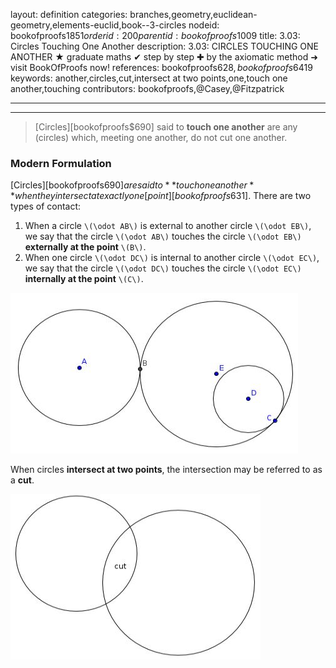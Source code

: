 layout: definition
categories: branches,geometry,euclidean-geometry,elements-euclid,book--3-circles
nodeid: bookofproofs$1851
orderid: 200
parentid: bookofproofs$1009
title: 3.03: Circles Touching One Another
description: 3.03: CIRCLES TOUCHING ONE ANOTHER &#9733; graduate maths &#10004; step by step &#10010; by the axiomatic method &#10140; visit BookOfProofs now!
references: bookofproofs$628,bookofproofs$6419
keywords: another,circles,cut,intersect at two points,one,touch one another,touching
contributors: bookofproofs,@Casey,@Fitzpatrick

---


---



> [Circles][bookofproofs$690] said to **touch one another** are any (circles) which, meeting one another, do not cut one another.

### Modern Formulation


[Circles][bookofproofs$690] are said to **touch one another** when they intersect at exactly one [point][bookofproofs$631]. There are two types of contact:
1. When a circle `\(\odot AB\)` is external to another circle `\(\odot EB\)`, we say that the circle `\(\odot AB\)` touches the circle `\(\odot EB\)` **externally at the point** `\(B\)`.
1. When one circle  `\(\odot DC\)` is internal to another circle `\(\odot EC\)`, we say that the circle `\(\odot DC\)` touches the circle `\(\odot EC\)` **internally at the point** `\(C\)`.


![Fig7p1p2](https://github.com/bookofproofs/bookofproofs.github.io/blob/main/_sources/_assets/images/examples/Fig7p1p2.jpg?raw=true)


When circles **intersect at two points**, the intersection may be referred to as a **cut**.


![cut](https://github.com/bookofproofs/bookofproofs.github.io/blob/main/_sources/_assets/images/examples/cut.jpg?raw=true)

